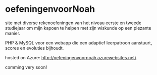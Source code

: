 # oefeningenvoorNoah

site met diverse rekenoefeningen van het niveau eerste en tweede studiejaar om mijn kapoen te helpen met zijn wiskunde op een plezante manier.

<p>PHP & MySQL voor een webapp die een adaptief leerpatroon aanstuurt, scores en evoluties bijhoudt.</p>

hosted on Azure: http://oefeningenvoornoah.azurewebsites.net/

<p>comming very soon!</p>
